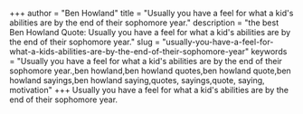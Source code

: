 +++
author = "Ben Howland"
title = "Usually you have a feel for what a kid's abilities are by the end of their sophomore year."
description = "the best Ben Howland Quote: Usually you have a feel for what a kid's abilities are by the end of their sophomore year."
slug = "usually-you-have-a-feel-for-what-a-kids-abilities-are-by-the-end-of-their-sophomore-year"
keywords = "Usually you have a feel for what a kid's abilities are by the end of their sophomore year.,ben howland,ben howland quotes,ben howland quote,ben howland sayings,ben howland saying,quotes, sayings,quote, saying, motivation"
+++
Usually you have a feel for what a kid's abilities are by the end of their sophomore year.
